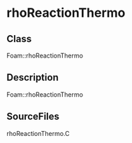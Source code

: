 # rhoReactionThermo 
## Class
Foam::rhoReactionThermo

## Description
Foam::rhoReactionThermo

## SourceFiles
rhoReactionThermo.C


